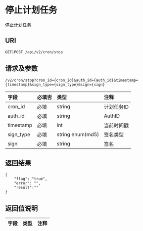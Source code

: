# 停止计划任务

停止计划任务

## URI

```
GET|POST /api/v2/cron/stop
```

## 请求及参数

```
/v2/cron/stop?cron_id={cron_id}&auth_id={auth_id}&timestamp={timestamp}&sign_type={sign_type}&sign={sign}
```

| **字段** | **必填否** | **类型** | **注释** |
| :--- | :--- | :--- | :--- |
| cron\_id | 必填 | string | 计划任务ID |
| auth\_id | 必填 | string | AuthID |
| timestamp | 必填 | int | 当前时间戳 |
| sign\_type | 必填 | string enum\(md5\) | 签名类型 |
| sign | 必填 | string | 签名 |

## 返回结果

```
{
    "flag": "true",
    "error": "",
    "result":""
}
```

## 返回值说明

| **字段** | **类型** | **注释** |
| :--- | :--- | :--- |




